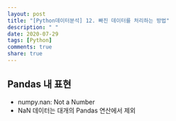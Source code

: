 ```yaml
---
layout: post
title: "[Python데이터분석] 12. 빠진 데이터를 처리하는 방법"
description: " "
date: 2020-07-29
tags: [Python]
comments: true
share: true
---
```



## Pandas 내 표현

- numpy.nan: Not a Number
- NaN 데이터는 대개의 Pandas 연산에서 제외
